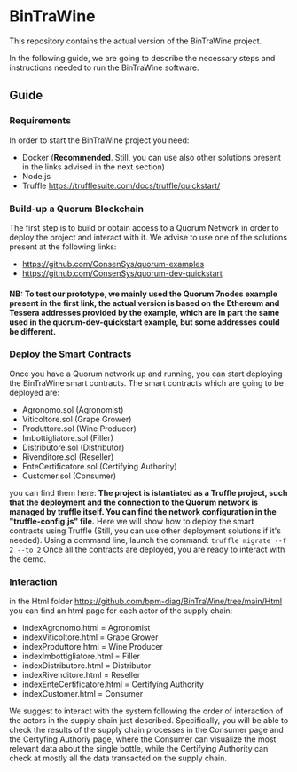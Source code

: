 # BinTraWine
This repository contains the actual version of the BinTraWine project.

In the following guide, we are going to describe the necessary steps and instructions needed to run the BinTraWine software.
## Guide
### Requirements
In order to start the BinTraWine project you need:
- Docker (**Recommended**. Still, you can use also other solutions present in the links advised in the next section)
- Node.js
- Truffle https://trufflesuite.com/docs/truffle/quickstart/
### Build-up a Quorum Blockchain
The first step is to build or obtain access to a Quorum Network in order to deploy the project and interact with it. 
We advise to use one of the solutions present at the following links: 
- https://github.com/ConsenSys/quorum-examples  
- https://github.com/ConsenSys/quorum-dev-quickstart

#### NB: To test our prototype, we mainly used the Quorum 7nodes example present in the first link, the actual version is based on the Ethereum and Tessera addresses provided by the example, which are in part the same used in the quorum-dev-quickstart example, but some addresses could be different.

### Deploy the Smart Contracts
Once you have a Quorum network up and running, you can start deploying the BinTraWine smart contracts.
The smart contracts which are going to be deployed are:
- Agronomo.sol (Agronomist)
- Viticoltore.sol (Grape Grower)
- Produttore.sol (Wine Producer)
- Imbottigliatore.sol (Filler)
- Distributore.sol (Distributor)
- Rivenditore.sol (Reseller)
- EnteCertificatore.sol (Certifying Authority)
- Customer.sol (Consumer)

you can find them here: 
**The project is istantiated as a Truffle project, such that the deployment and the connection to the Quorum network is managed by truffle itself. You can find the network configuration in the "truffle-config.js" file.**
Here we will show how to deploy the smart contracts using Truffle (Still, you can use other deployment solutions if it's needed).
Using a command line, launch the command: ```truffle migrate --f 2 --to 2```
Once all the contracts are deployed, you are ready to interact with the demo.

### Interaction
in the Html folder https://github.com/bpm-diag/BinTraWine/tree/main/Html you can find an html page for each actor of the supply chain:
- indexAgronomo.html = Agronomist
- indexViticoltore.html = Grape Grower
- indexProduttore.html = Wine Producer
- indexImbottigliatore.html = Filler
- indexDistributore.html = Distributor
- indexRivenditore.html = Reseller
- indexEnteCertificatore.html = Certifying Authority
- indexCustomer.html = Consumer

We suggest to interact with the system following the order of interaction of the actors in the supply chain just described. Specifically, you will be able to check the results of the supply chain processes in the Consumer page and the Certyfing Authoriy page, where the Consumer can visualize the most relevant data about the single bottle, while the Certifying Authority can check at mostly all the data transacted on the supply chain. 



